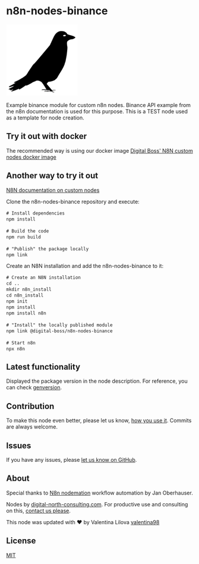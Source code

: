 # n8n-nodes-binance

![n8n.io - Workflow Automation](https://raw.githubusercontent.com/n8n-io/n8n/master/assets/n8n-logo.png)

Example binance module for custom n8n nodes. Binance API example from the n8n documentation is used for this purpose.
This is a TEST node used as a template for node creation.

## Try it out with docker

The recommended way is using our docker image [Digital Boss' N8N custom nodes docker image](https://hub.docker.com/r/digitalboss/n8n-custom-nodes)

## Another way to try it out

[N8N documentation on custom nodes](https://docs.n8n.io/nodes/creating-nodes/create-n8n-nodes-module.html)

Clone the n8n-nodes-binance repository and execute:

```
# Install dependencies
npm install

# Build the code
npm run build

# "Publish" the package locally
npm link
```

Create an N8N installation and add the n8n-nodes-binance to it:

```
# Create an N8N installation
cd ..
mkdir n8n_install
cd n8n_install
npm init
npm install
npm install n8n

# "Install" the locally published module
npm link @digital-boss/n8n-nodes-binance

# Start n8n
npx n8n
```

## Latest functionality

Displayed the package version in the node description. For reference, you can check [genversion](https://www.npmjs.com/package/genversion).

## Contribution

To make this node even better, please let us know, [how you use it](mailto:info@digital-north-consulting.com). Commits are always welcome.

## Issues

If you have any issues, please [let us know on GitHub](https://github.com/digital-boss/n8n-nodes-binance/issues).

## About

Special thanks to [N8n nodemation](https://n8n.io) workflow automation by Jan Oberhauser.

Nodes by [digital-north-consulting.com](https://digital-north-consulting.com). For productive use and consulting on this, [contact us please](mailto:info@digital-north-consulting.com).

This node was updated with ❤️ by Valentina Lilova [valentina98](https://github.com/valentina98)

## License

[MIT](https://github.com/n8n-io/n8n-nodes-binance/blob/master/LICENSE.md)
